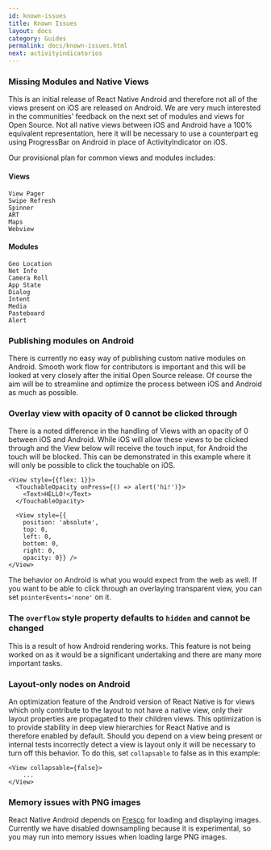 ```yaml
---
id: known-issues
title: Known Issues
layout: docs
category: Guides
permalink: docs/known-issues.html
next: activityindicatorios
---
```


### Missing Modules and Native Views
This is an initial release of React Native Android and therefore not all of the views present on iOS are released on Android. We are very much interested in the communities' feedback on the next set of modules and views for Open Source. Not all native views between iOS and Android have a 100% equivalent representation, here it will be necessary to use a counterpart eg using ProgressBar on Android in place of ActivityIndicator on iOS.

Our provisional plan for common views and modules includes:

#### Views

```
View Pager
Swipe Refresh
Spinner
ART
Maps
Webview
```

#### Modules

```
Geo Location
Net Info
Camera Roll
App State
Dialog
Intent
Media
Pasteboard
Alert
```

### Publishing modules on Android

There is currently no easy way of publishing custom native modules on Android. Smooth work flow for contributors is important and this will be looked at very closely after the initial Open Source release. Of course the aim will be to streamline and optimize the process between iOS and Android as much as possible.

### Overlay view with opacity of 0 cannot be clicked through

There is a noted difference in the handling of Views with an opacity of 0 between iOS and Android. While iOS will allow these views to be clicked through and the View below will receive the touch input, for Android the touch will be blocked. This can be demonstrated in this example where it will only be possible to click the touchable on iOS.

```
<View style={{flex: 1}}>
  <TouchableOpacity onPress={() => alert('hi!')}>
    <Text>HELLO!</Text>
  </TouchableOpacity>

  <View style={{
    position: 'absolute',
    top: 0,
    left: 0,
    bottom: 0,
    right: 0,
    opacity: 0}} />
</View>
```

The behavior on Android is what you would expect from the web as well.  If you want to be able to click through an overlaying transparent view, you can set `pointerEvents='none'` on it.

### The `overflow` style property defaults to `hidden` and cannot be changed

This is a result of how Android rendering works. This feature is not being worked on as it would be a significant undertaking and there are many more important tasks.

### Layout-only nodes on Android

An optimization feature of the Android version of React Native is for views which only contribute to the layout to not have a native view, only their layout properties are propagated to their children views. This optimization is to provide stability in deep view hierarchies for React Native and is therefore enabled by default. Should you depend on a view being present or internal tests incorrectly detect a view is layout only it will be necessary to turn off this behavior. To do this, set `collapsable` to false as in this example:
```
<View collapsable={false}>
    ...
</View>
```

### Memory issues with PNG images

React Native Android depends on [Fresco](https://github.com/facebook/fresco) for loading and displaying images. Currently we have disabled downsampling because it is experimental, so you may run into memory issues when loading large PNG images.
